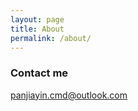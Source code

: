 ```yaml
---
layout: page
title: About
permalink: /about/
---
```




### Contact me

[panjiayin.cmd@outlook.com](mailto:email@domain.com)
